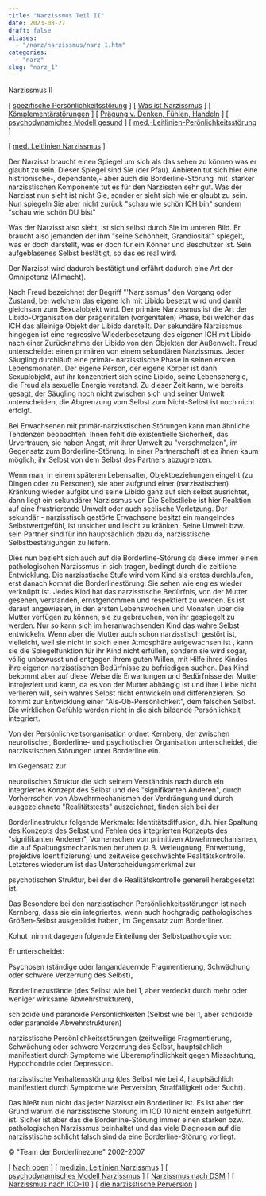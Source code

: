 ```yaml
---
title: "Narzissmus Teil II"
date: 2023-08-27
draft: false
aliases:
  - "/narz/narzissmus/narz_1.htm"
categories:
  - "narz"
slug: "narz_1"
---
```


Narzissmus II

[ [spezifische Persönlichkeitsstörung](../../persstoerung/spezifische_f60/spezifische_f60.html) ] [ [Was ist Narzissmus](../narz1.html) ] [ [Kömplementärstörungen](../../kompstoerung/komplimentaerstoerungen.htm) ] [ [Prägung v. Denken, Fühlen, Handeln](../../vergang_gegenw_zukunf/die_vergangenheit_bestimmt_die_g.htm) ] [ [psychodynamiches Modell gesund](../../ich/psychodynamisches_modell-normal.htm) ] [ [med.-Leitlinien-Perönlichkeitsstörung](../../persstoerung/med-leitlinien-ps.pdf) ]

[ [med.
Leitlinien Narzissmus](https://blz.borderliner.ch/narz/AWMF-Narzissmus.pdf) ]

Der Narzisst braucht einen Spiegel um sich als das sehen zu
können was er glaubt zu sein. Dieser Spiegel sind Sie (der Pfau). Anbieten tut
sich hier eine histrionische-, dependente,- aber auch die Borderline-Störung  mit  starker narzisstischen Komponente tut
es für den Narzissten sehr gut. Was der Narzisst nun sieht
ist nicht Sie, sonder er sieht sich wie er glaubt zu sein. Nun spiegeln Sie aber
nicht zurück "schau wie schön ICH bin" sondern "schau wie
schön DU bist"

Was der Narzisst also sieht, ist sich selbst durch Sie im
unteren Bild. Er braucht also jemanden der ihm "seine Schönheit,
Grandiosität"
spiegelt, was er doch darstellt, was er doch für ein Könner und Beschützer
ist. Sein aufgeblasenes Selbst bestätigt, so das es real wird.

Der Narzisst wird dadurch bestätigt und erfährt dadurch
eine Art der Omnipotenz (Allmacht).

Nach Freud
bezeichnet der Begriff "'Narzissmus" den Vorgang oder Zustand, bei
welchem das eigene Ich mit Libido besetzt wird und damit gleichsam zum
Sexualobjekt wird. Der primäre Narzissmus ist die Art der Libido-Organisation
der prägenitalen (vorgenitalen) Phase, bei welcher das ICH das alleinige Objekt der Libido
darstellt. Der sekundäre Narzissmus hingegen ist eine regressive
Wiederbesetzung des eigenen ICH mit Libido nach einer Zurücknahme der Libido
von den Objekten der Außenwelt. Freud
unterscheidet einen primären von einem sekundären Narzissmus. Jeder
Säugling durchläuft eine primär- narzisstische Phase in seinen ersten
Lebensmonaten. Der eigene Person, der eigene Körper ist dann Sexualobjekt, auf
ihr konzentriert sich seine Libido, seine Lebensenergie, die Freud als sexuelle
Energie verstand. Zu dieser Zeit kann, wie bereits gesagt, der Säugling noch
nicht zwischen sich und seiner Umwelt unterscheiden, die Abgrenzung vom Selbst
zum Nicht-Selbst ist noch nicht erfolgt.

Bei
Erwachsenen mit primär-narzisstischen Störungen kann man ähnliche Tendenzen
beobachten. Ihnen fehlt die existentielle Sicherheit, das Urvertrauen, sie haben
Angst, mit ihrer Umwelt zu "verschmelzen", im Gegensatz zum Borderline-Störung. In einer Partnerschaft ist es ihnen kaum möglich, ihr Selbst von
dem Selbst des Partners abzugrenzen.

Wenn
man, in einem späteren Lebensalter, Objektbeziehungen eingeht (zu Dingen oder
zu Personen), sie aber aufgrund einer (narzisstischen) Kränkung wieder aufgibt
und seine Libido ganz auf sich selbst ausrichtet, dann liegt ein sekundärer
Narzissmus vor. Die Selbstliebe ist hier Reaktion auf eine frustrierende Umwelt
oder auch seelische Verletzung. Der sekundär - narzisstisch gestörte
Erwachsene besitzt ein mangelndes Selbstwertgefühl, ist unsicher und leicht zu
kränken. Seine Umwelt bzw. sein Partner sind für ihn hauptsächlich dazu da,
narzisstische Selbstbestätigungen zu liefern.

Dies nun
bezieht sich auch auf die Borderline-Störung da diese immer einen pathologischen Narzissmus
in sich tragen, bedingt durch die zeitliche Entwicklung. Die narzisstische Stufe
wird vom Kind als erstes durchlaufen, erst danach kommt die Borderlinestörung.
Sie sehen wie eng es wieder verknüpft ist. Jedes Kind hat das narzisstische Bedürfnis,
von der Mutter gesehen, verstanden, ernstgenommen und respektiert zu werden. Es
ist darauf angewiesen, in den ersten Lebenswochen und Monaten über die Mutter
verfügen zu können, sie zu gebrauchen, von ihr gespiegelt zu werden. Nur so
kann sich im heranwachsenden Kind das wahre Selbst entwickeln. Wenn aber die
Mutter auch schon narzisstisch gestört ist, vielleicht, weil sie nicht in solch
einer Atmosphäre aufgewachsen ist , kann sie die Spiegelfunktion für ihr Kind
nicht erfüllen, sondern sie wird sogar, völlig unbewusst und entgegen ihrem
guten Willen, mit Hilfe ihres Kindes ihre eigenen narzisstischen Bedürfnisse zu
befriedigen suchen. Das Kind bekommt aber auf diese Weise die Erwartungen und
Bedürfnisse der Mutter introjeziert und kann, da es von der Mutter abhängig
ist und ihre Liebe nicht verlieren will, sein wahres Selbst nicht entwickeln und
differenzieren. So kommt zur Entwicklung einer "Als-Ob-Persönlichkeit",
dem falschen Selbst. Die wirklichen Gefühle werden nicht in die sich bildende
Persönlichkeit integriert.

Von
der Persönlichkeitsorganisation ordnet Kernberg, der zwischen neurotischer,
Borderline- und psychotischer Organisation unterscheidet,  die narzisstischen Störungen
unter Borderline ein.

Im
Gegensatz zur

neurotischen
Struktur die sich seinem Verständnis
nach durch ein integriertes Konzept des Selbst und des "signifikanten
Anderen", durch Vorherrschen von Abwehrmechanismen der Verdrängung und durch
ausgezeichnete "Realitätstests" auszeichnet, finden sich bei der

Borderlinestruktur
folgende Merkmale: Identitätsdiffusion, d.h. hier Spaltung des Konzepts des
Selbst und Fehlen des integrierten
Konzepts des "signifikanten Anderen", Vorherrschen von primitiven
Abwehrmechanismen, die auf Spaltungsmechanismen beruhen (z.B. Verleugnung,
Entwertung, projektive Identifizierung) und zeitweise geschwächte Realitätskontrolle.
Letzteres wiederum ist das Unterscheidungsmerkmal zur

psychotischen
Struktur, bei der die Realitätskontrolle generell herabgesetzt ist.

Das
Besondere bei den narzisstischen Persönlichkeitsstörungen ist nach Kernberg,
dass sie ein integriertes, wenn auch hochgradig pathologisches Größen-Selbst
ausgebildet haben, im Gegensatz zum Borderliner.

Kohut 
nimmt dagegen folgende Einteilung der Selbstpathologie vor:

Er
unterscheidet:

Psychosen
(ständige oder langandauernde Fragmentierung, Schwächung oder schwere
Verzerrung des Selbst),

Borderlinezustände (des Selbst wie bei 1, aber verdeckt durch mehr oder weniger wirksame Abwehrstrukturen),

schizoide
und paranoide Persönlichkeiten (Selbst wie bei 1, aber schizoide oder paranoide
Abwehrstrukturen)

narzisstische
Persönlichkeits­störungen (zeitweilige Fragmentierung, Schwächung oder
schwere Verzerrung des Selbst, hauptsächlich manifestiert durch Symptome wie
Überempfindlichkeit gegen Missachtung, Hypochondrie oder Depression.

narzisstische
Verhaltensstörung (des Selbst wie bei 4, hauptsächlich
manifestiert durch Symptome wie Perversion, Straffälligkeit oder Sucht).

Das hießt
nun nicht das jeder Narzisst ein Borderliner ist. Es ist aber der Grund warum die narzisstische Störung im ICD 10 nicht einzeln aufgeführt ist. Sicher ist
aber das die Borderline-Störung immer einen starken bzw. pathologischen
Narzissmus beinhaltet und das viele Diagnosen auf die narzisstische schlicht
falsch sind da eine Borderline-Störung vorliegt.

©
"Team der Borderlinezone" 2002-2007

[ [Nach oben](../narz1.html) ] [ [medizin. Leitlinien Narzissmus](../AWMF-Narzissmus.pdf) ] [ [psychodynamisches Modell Narzissmus](psychodynamisches_modell-narzissmus.htm) ] [ [Narzissmus nach DSM](../narz2/narzistische_persoenlichkeitsstoer_dmsr.html) ] [ [Narzissmus nach ICD-10](../narz1/narz_f60_4.html) ] [ [die narzisstische Perversion](../narz3/narzisstische_perversion.htm) ]